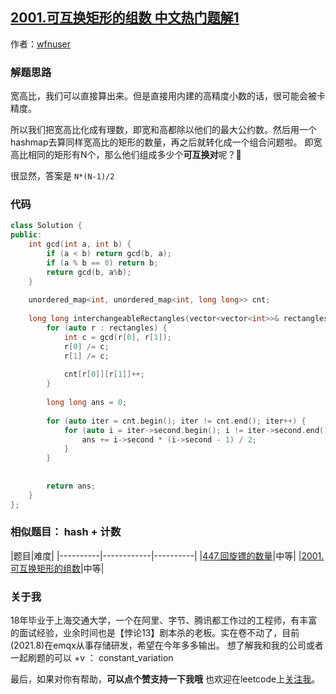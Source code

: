 ## [2001.可互换矩形的组数 中文热门题解1](https://leetcode.cn/problems/number-of-pairs-of-interchangeable-rectangles/solutions/100000/wei-rao-li-lun-zui-da-gong-yue-shu-hashm-muzr)

作者：[wfnuser](https://leetcode.cn/u/wfnuser)

### 解题思路
宽高比，我们可以直接算出来。但是直接用内建的高精度小数的话，很可能会被卡精度。

所以我们把宽高比化成有理数，即宽和高都除以他们的最大公约数。然后用一个hashmap去算同样宽高比的矩形的数量，再之后就转化成一个组合问题啦。
即宽高比相同的矩形有N个，那么他们组成多少个**可互换对**呢？🤔

很显然，答案是 `N*(N-1)/2`

### 代码

```cpp
class Solution {
public:
    int gcd(int a, int b) {
        if (a < b) return gcd(b, a);
        if (a % b == 0) return b;
        return gcd(b, a%b);
    }
    
    unordered_map<int, unordered_map<int, long long>> cnt;
    
    long long interchangeableRectangles(vector<vector<int>>& rectangles) {
        for (auto r : rectangles) {
            int c = gcd(r[0], r[1]);
            r[0] /= c;
            r[1] /= c;
            
            cnt[r[0]][r[1]]++;
        }
        
        long long ans = 0;
        
        for (auto iter = cnt.begin(); iter != cnt.end(); iter++) {
            for (auto i = iter->second.begin(); i != iter->second.end(); i++) {
                ans += i->second * (i->second - 1) / 2;
            }
        }
        
        
        return ans;
    }
};
```

### 相似题目： hash + 计数
|题目|难度|
|----------|------------|----------|
|[447.回旋镖的数量](https://leetcode-cn.com/problems/number-of-boomerangs/solution/wei-rao-li-lun-ha-xi-biao-ko-hui-xuan-bi-gnxy/)|中等|
|[2001.可互换矩形的组数](https://leetcode-cn.com/problems/number-of-pairs-of-interchangeable-rectangles/solution/wei-rao-li-lun-zui-da-gong-yue-shu-hashm-muzr/)|中等|


### 关于我
18年毕业于上海交通大学，一个在阿里、字节、腾讯都工作过的工程师，有丰富的面试经验，业余时间也是【悖论13】剧本杀的老板。实在卷不动了，目前(2021.8)在emqx从事存储研发，希望在今年多多输出。
想了解我和我的公司或者一起刷题的可以 +v ： constant_variation

最后，如果对你有帮助，**可以点个赞支持一下我哦** 也欢迎在leetcode上[关注我](https://leetcode-cn.com/u/wfnuser/)。